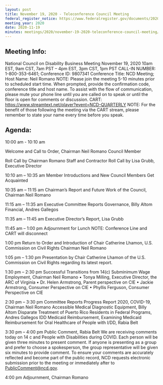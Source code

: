 ```yaml
---
layout: post
title: November 19, 2020 - Teleconference Council Meeting
federal_register_notice: https://www.federalregister.gov/documents/2020/11/16/2020-25278/sunshine-act-meetings
meeting_year: 2020
date: 2020-11-19
minutes: meetings/2020/november-19-2020-teleconference-council-meeting/quarterly-minutes-nov2020.pdf
---
```

## Meeting Info:

National Council on Disability Business Meeting November 19, 2020 10am EST, 9am CST, 7am PST – 4pm EST, 3pm CST, 1pm PST CALL-IN NUMBER: 1-800-353-6461; Conference ID: 9807341 Conference Title: NCD Meeting; Host Name: Neil Romano NOTE: Please join the meeting 5-10 minutes prior to scheduled start time. When prompted, provide the confirmation code, conference title and host name. To assist with the flow of communication, please mute your phone line until you are called on to speak or until the floor is open for comments or discussion. CART: https://www.streamtext.net/player?event=NCD-QUARTERLY NOTE: For the benefit of those following the meeting via the CART stream, please remember to state your name every time before you speak. 

## Agenda:

10:00 am - 10:10 am 

Welcome and Call to Order, Chairman Neil Romano Council Member 

Roll Call by Chairman Romano Staff and Contractor Roll Call by Lisa Grubb, Executive Director 

10:10 am – 10:35 am Member Introductions and New Council Members Get Acquainted 

10:35 am – 11:15 am Chairman’s Report and Future Work of the Council, Chairman Neil Romano 

11:15 am – 11:35 am Executive Committee Reports Governance, Billy Altom Financial, Andres Gallegos 

11:35 am – 11:45 am Executive Director’s Report, Lisa Grubb 

11:45 am – 1:00 pm Adjournment for Lunch NOTE: Conference Line and CART will disconnect 

1:00 pm Return to Order and Introduction of Chair Catherine Lhamon, U.S. Commission on Civil Rights Chairman Neil Romano 

1:05 pm – 1:30 pm Presentation by Chair Catherine Lhamon of the U.S. Commission on Civil Rights regarding its latest report. 

1:30 pm – 2:30 pm Successful Transitions from 14(c) Subminimum Wage Employment, Chairman Neil Romano • Tonya Milling, Executive Director, the ARC of Virginia • Dr. Helen Armstrong, Parent perspective on CIE • Jackie Armstrong, Consumer Perspective on CIE • Phyllis Ferguson, Consumer Perspective on CIE 

2:30 pm – 3:30 pm Committee Reports Progress Report 2020, COVID-19, Chairman Neil Romano Accessible Medical Diagnostic Equipment, Billy Altom Disparate Treatment of Puerto Rico Residents in Federal Programs, Andres Gallegos IDD Medicaid Reimbursement, Examining Medicaid Reimbursement for Oral Healthcare of People with I/DD, Rabia Belt 

3:30 pm – 4:00 pm Public Comment, Rabia Belt We are receiving comments today on 14 c and People with Disabilities during COVID. Each person will be given three minutes to present comment. If anyone is presenting as a group and prefer to choose a spokesperson, the group representative will be given six minutes to provide comment. To ensure your comments are accurately reflected and become part of the public record, NCD requests electronic submission prior to the meeting or immediately after to PublicComment@ncd.gov. 

4:00 pm Adjournment, Chairman Romano
